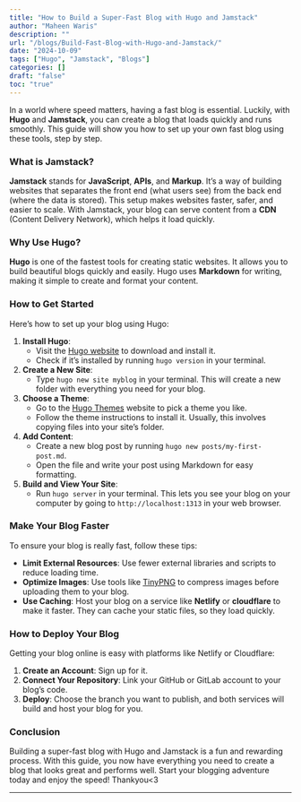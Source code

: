 ```yaml
---
title: "How to Build a Super-Fast Blog with Hugo and Jamstack"
author: "Maheen Waris"
description: ""
url: "/blogs/Build-Fast-Blog-with-Hugo-and-Jamstack/"
date: "2024-10-09"
tags: ["Hugo", "Jamstack", "Blogs"]
categories: []
draft: "false"
toc: "true"
---
```


In a world where speed matters, having a fast blog is essential. Luckily, with **Hugo** and **Jamstack**, you can create a blog that loads quickly and runs smoothly. This guide will show you how to set up your own fast blog using these tools, step by step.

### What is Jamstack?

**Jamstack** stands for **JavaScript**, **APIs**, and **Markup**. It’s a way of building websites that separates the front end (what users see) from the back end (where the data is stored). This setup makes websites faster, safer, and easier to scale. With Jamstack, your blog can serve content from a **CDN** (Content Delivery Network), which helps it load quickly.

### Why Use Hugo?

**Hugo** is one of the fastest tools for creating static websites. It allows you to build beautiful blogs quickly and easily. Hugo uses **Markdown** for writing, making it simple to create and format your content.

### How to Get Started

Here’s how to set up your blog using Hugo:

1. **Install Hugo**:
   - Visit the [Hugo website](https://gohugo.io/getting-started/installation/) to download and install it.
   - Check if it’s installed by running `hugo version` in your terminal.
2. **Create a New Site**:
   - Type `hugo new site myblog` in your terminal. This will create a new folder with everything you need for your blog.
3. **Choose a Theme**:
   - Go to the [Hugo Themes](https://themes.gohugo.io/) website to pick a theme you like.
   - Follow the theme instructions to install it. Usually, this involves copying files into your site’s folder.
4. **Add Content**:
   - Create a new blog post by running `hugo new posts/my-first-post.md`.
   - Open the file and write your post using Markdown for easy formatting.
5. **Build and View Your Site**:
   - Run `hugo server` in your terminal. This lets you see your blog on your computer by going to `http://localhost:1313` in your web browser.

### Make Your Blog Faster

To ensure your blog is really fast, follow these tips:

- **Limit External Resources**: Use fewer external libraries and scripts to reduce loading time.
- **Optimize Images**: Use tools like [TinyPNG](https://tinypng.com/) to compress images before uploading them to your blog.
- **Use Caching**: Host your blog on a service like **Netlify** or **cloudflare** to make it faster. They can cache your static files, so they load quickly.

### How to Deploy Your Blog

Getting your blog online is easy with platforms like Netlify or Cloudflare:

1. **Create an Account**: Sign up for it.
2. **Connect Your Repository**: Link your GitHub or GitLab account to your blog’s code.
3. **Deploy**: Choose the branch you want to publish, and both services will build and host your blog for you.

### Conclusion

Building a super-fast blog with Hugo and Jamstack is a fun and rewarding process. With this guide, you now have everything you need to create a blog that looks great and performs well. Start your blogging adventure today and enjoy the speed! Thankyou<3



<script src="https://utteranc.es/client.js"
        repo="maheenwaris/Website"
        issue-term="pathname"
        theme="github-dark"
        crossorigin="anonymous"
        async>
</script>
---